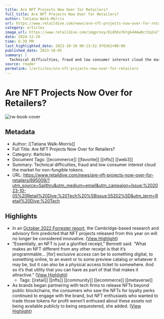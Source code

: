 ```yaml
---
title: Are NFT Projects Now Over for Retailers?
full_title: Are NFT Projects Now Over for Retailers?
author: Tatiana Walk-Morris
url: https://www.retaildive.com/news/are-nft-projects-now-over-for-retailers/695009/?utm_source=Sailthru&utm_medium=email&utm_campaign=Issue:%202023-10-05%20Retail%20Dive:%20Tech%20%5Bissue:55202%5D&utm_term=Retail%20Dive:%20Tech
category: articles
image_url: https://www.retaildive.com/imgproxy/8idhExYktgk44AwBct3q2xCYfQ-wFkGjROYTUlG9ppI/g:ce/rs:fill:770:435:0/bG9jYWw6Ly8vZGl2ZWltYWdlL05JVFJPX2FuZF9GYXN0cm9pZF9TbmVha2VyLmpwZWc.jpg
date: 2024-12-29
time: 6:39 PM
last_highlighted_date: 2023-10-10 00:13:52.976362+00:00
published_date: 2023-10-05
summary: |
  Technical difficulties, fraud and low consumer interest cloud the market for non-fungible tokens. 
source: reader
permalink: l/articles/are-nft-projects-now-over-for-retailers
---
```

# Are NFT Projects Now Over for Retailers?

![rw-book-cover](https://www.retaildive.com/imgproxy/8idhExYktgk44AwBct3q2xCYfQ-wFkGjROYTUlG9ppI/g:ce/rs:fill:770:435:0/bG9jYWw6Ly8vZGl2ZWltYWdlL05JVFJPX2FuZF9GYXN0cm9pZF9TbmVha2VyLmpwZWc.jpg)

## Metadata
- Author: [[Tatiana Walk-Morris]]
- Full Title: Are NFT Projects Now Over for Retailers?
- Category: #articles
- Document Tags: [[ecommerce]] [[favorite]] [[nfts]] [[web3]] 
- Summary: Technical difficulties, fraud and low consumer interest cloud the market for non-fungible tokens. 
- URL: https://www.retaildive.com/news/are-nft-projects-now-over-for-retailers/695009/?utm_source=Sailthru&utm_medium=email&utm_campaign=Issue:%202023-10-05%20Retail%20Dive:%20Tech%20%5Bissue:55202%5D&utm_term=Retail%20Dive:%20Tech

## Highlights
- In an [October 2022 Forrester report](https://www.forrester.com/blogs/predictions-2023-metaverse-nfts/), the Cambridge-based research and advisory firm predicted that NFT projects released from this year on will no longer be considered innovative. ([View Highlight](https://read.readwise.io/read/01hcbepg98mw6jtx5mfdqbsb01))
- “Essentially, an NFT is just a glorified receipt,” Bennett said. “What makes an NFT different from any other receipt is that it’s programmable… [for] exclusive access can be to something digital, to something online, to an event or to some preview catalog or whatever it may be, but it can also be a physical access ticket to somewhere. And so it’s that utility that you can have as part of that that makes it attractive.” ([View Highlight](https://read.readwise.io/read/01hcbet1hq80j78v2adc9ja6p7))
    - Tags: [[retail]] [[nfts]] [[community]] [[ecommerce]] [[metaverse]] 
- As brands began partnering with tech firms to release NFTs beyond public blockchains, the consumers who saw the NFTs for loyalty perks continued to engage with the brand, but NFT enthusiasts who wanted to trade those tokens for profit weren’t enthused about these assets not being available publicly to being sequestered, she added. ([View Highlight](https://read.readwise.io/read/01hcbexn23nmm9bxgfdpfqk0bk))


